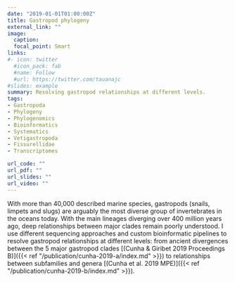 ```yaml
---
date: "2019-01-01T01:00:00Z"
title: Gastropod phylogeny
external_link: ""
image:
  caption: 
  focal_point: Smart
links:
#- icon: twitter
  #icon_pack: fab
  #name: Follow
  #url: https://twitter.com/tauanajc
#slides: example
summary: Resolving gastropod relationships at different levels.
tags:
- Gastropoda
- Phylogeny
- Phylogenomics
- Bioinformatics
- Systematics
- Vetigastropoda
- Fissurellidae
- Transcriptomes

url_code: ""
url_pdf: ""
url_slides: ""
url_video: ""
---
```


With more than 40,000 described marine species, gastropods (snails, limpets and slugs) are arguably the most diverse group of invertebrates in the oceans today. With the main lineages diverging over 400 million years ago, deep relationships between major clades remain poorly understood. I use different sequencing approaches and custom bioinformatic pipelines to resolve gastropod relationships at different levels: from ancient divergences between the 5 major gastropod clades [(Cunha & Giribet 2019 Proceedings B)]({{< ref "/publication/cunha-2019-a/index.md" >}}) to relationships between subfamilies and genera [(Cunha et al. 2019 MPE)]({{< ref "/publication/cunha-2019-b/index.md" >}}).
